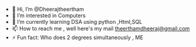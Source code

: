- 👋 Hi, I’m @Dheerajtheertham
- 👀 I’m interested in Computers
- 🌱 I’m currently learning DSA using python ,Html,SQL
- 📫 How to reach me , well here's my mail theerthamdheeraj@gmail.com
- ⚡ Fun fact: Who does 2 degrees simultaneously , ME

